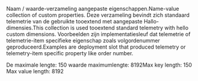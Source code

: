 <span data-ttu-id="b9e13-101">Naam / waarde-verzameling aangepaste eigenschappen.</span><span class="sxs-lookup"><span data-stu-id="b9e13-101">Name-value collection of custom properties.</span></span> <span data-ttu-id="b9e13-102">Deze verzameling bevindt zich standaard telemetrie van de gebruikte tooextend met aangepaste Hallo-dimensies.</span><span class="sxs-lookup"><span data-stu-id="b9e13-102">This collection is used tooextend standard telemetry with hello custom dimensions.</span></span> <span data-ttu-id="b9e13-103">Voorbeelden zijn implementatiesleuf dat telemetrie of telemetrie-item specifieke eigenschap zoals volgordenummer geproduceerd.</span><span class="sxs-lookup"><span data-stu-id="b9e13-103">Examples are deployment slot that produced telemetry or telemetry-item specific property like order number.</span></span> 

<span data-ttu-id="b9e13-104">De maximale lengte: 150 waarde maximumlengte: 8192</span><span class="sxs-lookup"><span data-stu-id="b9e13-104">Max key length: 150 Max value length: 8192</span></span>

